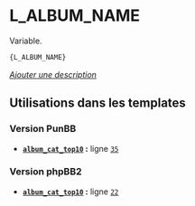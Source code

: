 # L_ALBUM_NAME


Variable.

```html
{L_ALBUM_NAME}
```

[*Ajouter une description*](https://fa-tvars.appspot.com/var/L_ALBUM_NAME)

## Utilisations dans les templates

### Version PunBB
* __[`album_cat_top10`](../tpl/var/punbb/album_cat_top10.md#readme) :__ ligne [`35`](../tpl/src/punbb/album_cat_top10.tpl#L35)

### Version phpBB2
* __[`album_cat_top10`](../tpl/var/subsilver/album_cat_top10.md#readme) :__ ligne [`22`](../tpl/src/subsilver/album_cat_top10.tpl#L22)